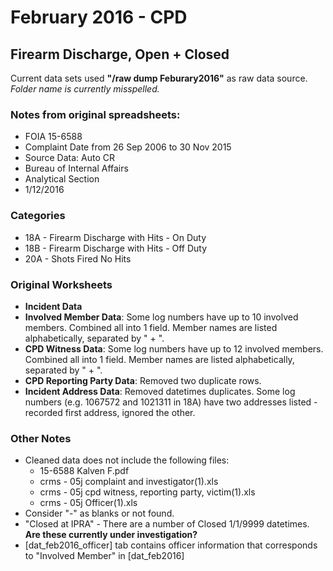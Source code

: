 # February 2016 - CPD

## Firearm Discharge, Open + Closed

Current data sets used **"/raw dump Feburary2016"** as raw data source. _Folder name is currently misspelled._

### Notes from original spreadsheets:

+ FOIA 15-6588
+ Complaint Date from 26 Sep 2006 to 30 Nov 2015
+ Source Data: Auto CR
+ Bureau of Internal Affairs
+ Analytical Section
+ 1/12/2016

### Categories

+ 18A - Firearm Discharge with Hits - On Duty
+ 18B - Firearm Discharge with Hits - Off Duty
+ 20A - Shots Fired No Hits

### Original Worksheets

+ **Incident Data**
+ **Involved Member Data**: Some log numbers have up to 10 involved members. Combined all into 1 field. Member names are listed alphabetically, separated by " + ".
+ **CPD Witness Data**: Some log numbers have up to 12 involved members. Combined all into 1 field. Member names are listed alphabetically, separated by " + ".
+ **CPD Reporting Party Data**: Removed two duplicate rows.
+ **Incident Address Data**: Removed datetimes duplicates. Some log numbers (e.g. 1067572 and 1021311 in 18A) have two addresses listed - recorded first address, ignored the other.

### Other Notes

+ Cleaned data does not include the following files:
  + 15-6588 Kalven F.pdf
  + crms - 05j complaint and investigator(1).xls
  + crms - 05j cpd witness, reporting party, victim(1).xls
  + crms - 05j Officer(1).xls
+ Consider "-" as blanks or not found.
+ "Closed at IPRA" - There are a number of Closed 1/1/9999 datetimes. **Are these currently under investigation?**
+ [dat_feb2016_officer] tab contains officer information that corresponds to "Involved Member" in [dat_feb2016]
